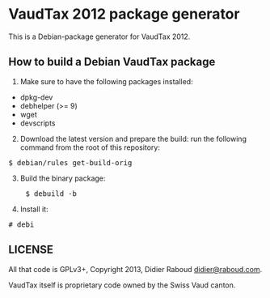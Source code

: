 VaudTax 2012 package generator
==============================

This is a Debian-package generator for VaudTax 2012.

How to build a Debian VaudTax package
-------------------------------------

1. Make sure to have the following packages installed:
* dpkg-dev
* debhelper (>= 9)
* wget
* devscripts

2. Download the latest version and prepare the build: run the following
   command from the root of this repository:
<pre>
$ debian/rules get-build-orig
</pre>

3. Build the binary package:
<pre>
    $ debuild -b
</pre>

4. Install it:
<pre>
# debi
</pre>

LICENSE
-------

All that code is GPLv3+, Copyright 2013, Didier Raboud <didier@raboud.com>.

VaudTax itself is proprietary code owned by the Swiss Vaud canton.
